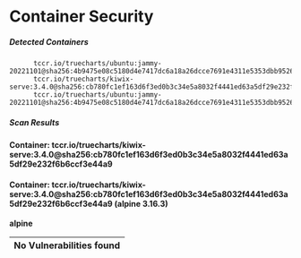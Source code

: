 # Container Security

##### Detected Containers

          tccr.io/truecharts/ubuntu:jammy-20221101@sha256:4b9475e08c5180d4e7417dc6a18a26dcce7691e4311e5353dbb952645c5ff43f
          tccr.io/truecharts/kiwix-serve:3.4.0@sha256:cb780fc1ef163d6f3ed0b3c34e5a8032f4441ed63a5df29e232f6b6ccf3e44a9
          tccr.io/truecharts/ubuntu:jammy-20221101@sha256:4b9475e08c5180d4e7417dc6a18a26dcce7691e4311e5353dbb952645c5ff43f

##### Scan Results

**Container: tccr.io/truecharts/kiwix-serve:3.4.0@sha256:cb780fc1ef163d6f3ed0b3c34e5a8032f4441ed63a5df29e232f6b6ccf3e44a9**

#### Container: tccr.io/truecharts/kiwix-serve:3.4.0@sha256:cb780fc1ef163d6f3ed0b3c34e5a8032f4441ed63a5df29e232f6b6ccf3e44a9 (alpine 3.16.3)
    

**alpine**

      
| No Vulnerabilities found         |
|:---------------------------------|

      

